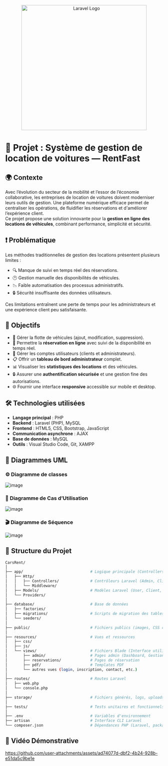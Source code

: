 <p align="center"><a href="https://laravel.com" target="_blank"><img src="https://raw.githubusercontent.com/laravel/art/master/logo-lockup/5%20SVG/2%20CMYK/1%20Full%20Color/laravel-logolockup-cmyk-red.svg" width="400" alt="Laravel Logo"></a></p>


# 🚗 Projet : Système de gestion de location de voitures — RentFast

## 🌍 Contexte  
Avec l’évolution du secteur de la mobilité et l’essor de l’économie collaborative, les entreprises de location de voitures doivent moderniser leurs outils de gestion. Une plateforme numérique efficace permet de centraliser les opérations, de fluidifier les réservations et d'améliorer l’expérience client.  
Ce projet propose une solution innovante pour la **gestion en ligne des locations de véhicules**, combinant performance, simplicité et sécurité.

## ❗ Problématique  
Les méthodes traditionnelles de gestion des locations présentent plusieurs limites :

- 🔍 Manque de suivi en temps réel des réservations.
- 🕐 Gestion manuelle des disponibilités de véhicules.
- 📉 Faible automatisation des processus administratifs.
- 🔒 Sécurité insuffisante des données utilisateurs.

Ces limitations entraînent une perte de temps pour les administrateurs et une expérience client peu satisfaisante.

## 🎯 Objectifs  

- 🚗 Gérer la flotte de véhicules (ajout, modification, suppression).
- 📅 Permettre la **réservation en ligne** avec suivi de la disponibilité en temps réel.
- 👥 Gérer les comptes utilisateurs (clients et administrateurs).
- 📋 Offrir un **tableau de bord administrateur** complet.
- 📊 Visualiser les **statistiques des locations** et des véhicules.
- 🔒 Assurer une **authentification sécurisée** et une gestion fine des autorisations.
- 🌐 Fournir une interface **responsive** accessible sur mobile et desktop.

## 🛠️ Technologies utilisées  

- **Langage principal** : PHP  
- **Backend** : Laravel (PHP), MySQL  
- **Frontend** : HTML5, CSS, Bootstrap, JavaScript  
- **Communication asynchrone** : AJAX  
- **Base de données** : MySQL  
- **Outils** : Visual Studio Code, Git, XAMPP

## 📌 Diagrammes UML  


### ⚙️ Diagramme de classes  
![image](https://github.com/user-attachments/assets/22c1f358-b7ec-4b00-b646-cacb4adeaf5e)

### 🎯 **Diagramme de Cas d’Utilisation**  
![image](https://github.com/user-attachments/assets/b2de794d-d350-467e-a36d-a0c3d3c3d7a5)

### 🎬 **Diagramme de Séquence**  
![image](https://github.com/user-attachments/assets/8db5fb1d-bf87-4dc7-8407-865bd184c092)

## 📌 Structure du Projet  

```bash
CarsRent/
│
├── app/                              # Logique principale (Controllers, Models, Middleware)
│   ├── Http/
│   │   ├── Controllers/              # Contrôleurs Laravel (Admin, Client, Réservation, Véhicule, etc.)
│   │   └── Middleware/
│   ├── Models/                       # Modèles Laravel (User, Client, Reservation, Vehicle, etc.)
│   └── Providers/
│
├── database/                         # Base de données
│   ├── factories/
│   ├── migrations/                   # Scripts de migration des tables
│   └── seeders/
│
├── public/                           # Fichiers publics (images, CSS compilé, JS compilé)
│
├── resources/                        # Vues et ressources
│   ├── css/
│   ├── js/
│   └── views/                        # Fichiers Blade (Interface utilisateur)
│       ├── admin/                    # Pages admin (Dashboard, Gestion Clients, Véhicules, Offres, etc.)
│       ├── reservations/             # Pages de réservation
│       ├── pdf/                      # Templates PDF
│       └── autres vues (login, inscription, contact, etc.)
│
├── routes/                           # Routes Laravel
│   ├── web.php
│   └── console.php
│
├── storage/                          # Fichiers générés, logs, uploads
│
├── tests/                            # Tests unitaires et fonctionnels
│
├── .env                              # Variables d'environnement
├── artisan                           # Interface CLI Laravel
└── composer.json                     # Dépendances PHP (Laravel, packages)
```


## 🎥 **Vidéo Démonstrative**  

https://github.com/user-attachments/assets/ad74077d-dbf2-4b24-928b-e51da5c9be1e



